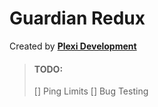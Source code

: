 # Guardian Redux

Created by [**Plexi Development**](https://discord.gg/plexidev)

> #### TODO:
> [] Ping Limits
> [] Bug Testing
